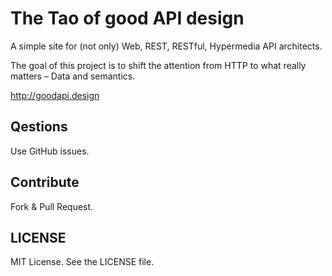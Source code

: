 # The Tao of good API design

A simple site for (not only) Web, REST, RESTful, Hypermedia API architects. 

The goal of this project is to shift the attention from HTTP to what really matters – Data and semantics.

<http://goodapi.design>

## Qestions

Use GitHub issues.

## Contribute

Fork & Pull Request.

## LICENSE 

MIT License. See the LICENSE file.
